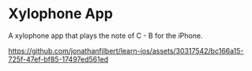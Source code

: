 #  Xylophone App

A xylophone app that plays the note of C - B for the iPhone. 

https://github.com/jonathanfilbert/learn-ios/assets/30317542/bc166a15-725f-47ef-bf85-17497ed561ed

